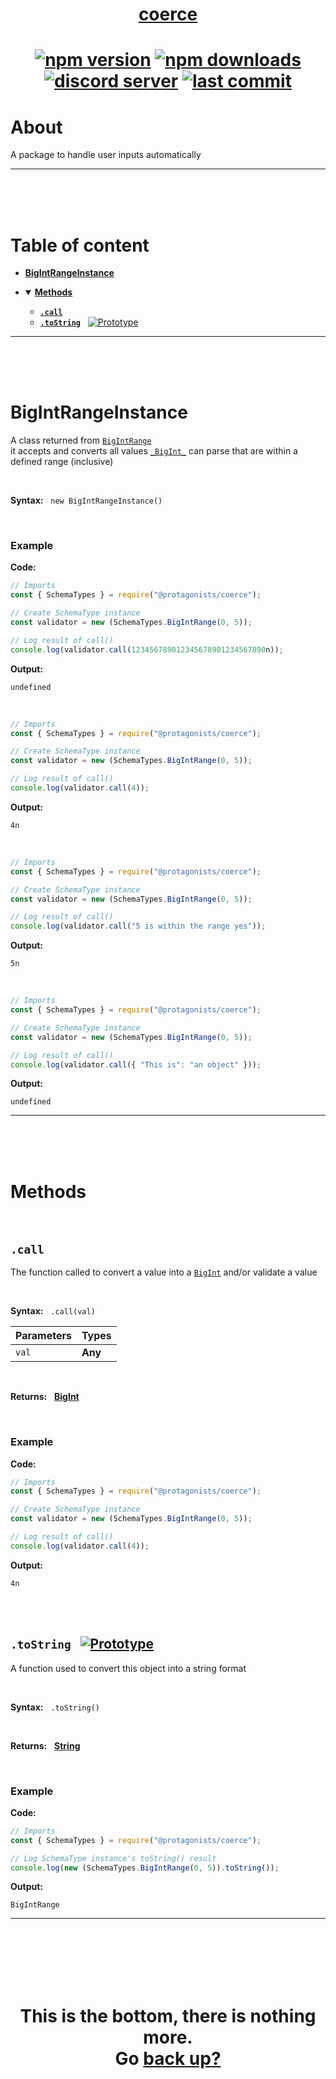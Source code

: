 <div id="top" align="center">

<h1><a href="https://github.com/ThePywon/coerce">coerce</a><h1>

[![npm version](https://img.shields.io/npm/v/@protagonists/coerce)](https://github.com/ThePywon/coerce)
[![npm downloads](https://img.shields.io/npm/dt/@protagonists/coerce)](https://github.com/ThePywon/coerce)
[![discord server](https://img.shields.io/discord/937758194736955443?logo=discord&logoColor=white)](https://discord.gg/cwhj3EgqGP)
[![last commit](https://img.shields.io/github/last-commit/ThePywon/coerce)](https://github.com/ThePywon/coerce)

</div>


# About

A package to handle user inputs automatically

---

<br/><br/><br/>


# Table of content

* [**BigIntRangeInstance**](#bigintrangeinstance)

* <details open><summary><a href="#methods"><b>Methods</b></a></summary>
  <p>

  * [**`.call`**](#call)
  * [**`.toString`**](#tostring) &nbsp; [![Prototype](https://shields.io/badge/-Prototype-orange)](https://javascript.info/prototype-inheritance)
    
  </p>
</details>

---

<br/><br/><br/>



# BigIntRangeInstance

A class returned from [`BigIntRange`](https://github.com/ThePywon/coerce/blob/main/documentation/SchemaTypes/BigIntRange.md)  
it accepts and converts all values [`_BigInt_`](https://github.com/ThePywon/coerce/blob/main/documentation/SchemaTypes/BigInt.md) can parse that are within a defined range (inclusive)

<br/>

**Syntax:** &nbsp; `new BigIntRangeInstance()`

<br/>

### **Example**

**Code:**

```js
// Imports
const { SchemaTypes } = require("@protagonists/coerce");

// Create SchemaType instance
const validator = new (SchemaTypes.BigIntRange(0, 5));

// Log result of call()
console.log(validator.call(123456789012345678901234567890n));
```

**Output:**

```
undefined
```

<br/>

```js
// Imports
const { SchemaTypes } = require("@protagonists/coerce");

// Create SchemaType instance
const validator = new (SchemaTypes.BigIntRange(0, 5));

// Log result of call()
console.log(validator.call(4));
```

**Output:**

```
4n
```

<br/>

```js
// Imports
const { SchemaTypes } = require("@protagonists/coerce");

// Create SchemaType instance
const validator = new (SchemaTypes.BigIntRange(0, 5));

// Log result of call()
console.log(validator.call("5 is within the range yes"));
```

**Output:**

```
5n
```

<br/>

```js
// Imports
const { SchemaTypes } = require("@protagonists/coerce");

// Create SchemaType instance
const validator = new (SchemaTypes.BigIntRange(0, 5));

// Log result of call()
console.log(validator.call({ "This is": "an object" }));
```

**Output:**

```
undefined
```

---

<br/><br/><br/>

# Methods

<br/>

## `.call`

The function called to convert a value into a [`BigInt`](https://javascript.info/types#bigint-type) and/or validate a value

<br/>

**Syntax:** &nbsp; `.call(val)`

|**Parameters**|**Types**|
|-|-|
|`val`|**Any**|

<br/>

**Returns:** &nbsp; [**BigInt**](https://javascript.info/types#bigint-type)

<br/>

### **Example**

**Code:**

```js
// Imports
const { SchemaTypes } = require("@protagonists/coerce");

// Create SchemaType instance
const validator = new (SchemaTypes.BigIntRange(0, 5));

// Log result of call()
console.log(validator.call(4));
```

**Output:**

```
4n
```

<br/><br/>

<a id="tostring"></a>

## `.toString` &nbsp; [![Prototype](https://shields.io/badge/-Prototype-orange)](https://javascript.info/prototype-inheritance)

A function used to convert this object into a string format

<br/>

**Syntax:** &nbsp; `.toString()`

<br/>

**Returns:** &nbsp; [**String**](https://javascript.info/string)

<br/>

### **Example**

**Code:**

```js
// Imports
const { SchemaTypes } = require("@protagonists/coerce");

// Log SchemaType instance's toString() result
console.log(new (SchemaTypes.BigIntRange(0, 5)).toString());
```

**Output:**

```
BigIntRange
```

---

<br/><br/><br/><br/><br/>

<h1 align="center">This is the bottom, there is nothing more.<br/>
Go <a href="#top">back up?</a></h1>
